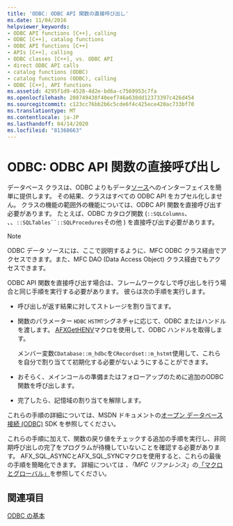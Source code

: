 ```yaml
---
title: 'ODBC: ODBC API 関数の直接呼び出し'
ms.date: 11/04/2016
helpviewer_keywords:
- ODBC API functions [C++], calling
- ODBC [C++], catalog functions
- ODBC API functions [C++]
- APIs [C++], calling
- ODBC classes [C++], vs. ODBC API
- direct ODBC API calls
- catalog functions (ODBC)
- catalog functions (ODBC), calling
- ODBC [C++], API functions
ms.assetid: 4295f1d9-4528-4d2e-bd6a-c7569953c7fa
ms.openlocfilehash: 208749438f40eef746a638dd12373397c426d454
ms.sourcegitcommit: c123cc76bb2b6c5cde6f4c425ece420ac733bf70
ms.translationtype: MT
ms.contentlocale: ja-JP
ms.lasthandoff: 04/14/2020
ms.locfileid: "81368663"
---
```

# <a name="odbc-calling-odbc-api-functions-directly"></a>ODBC: ODBC API 関数の直接呼び出し

データベース クラスは、ODBC よりもデータ[ソース](../../data/odbc/data-source-odbc.md)へのインターフェイスを簡単に提供します。 その結果、クラスはすべての ODBC API をカプセル化しません。 クラスの機能の範囲外の機能については、ODBC API 関数を直接呼び出す必要があります。 たとえば、ODBC カタログ関数 (`::SQLColumns`、 、、`::SQLTables``::SQLProcedures`その他 ) を直接呼び出す必要があります。

> [!NOTE]
> ODBC データ ソースには、ここで説明するように、MFC ODBC クラス経由でアクセスできます。また、MFC DAO (Data Access Object) クラス経由でもアクセスできます。

ODBC API 関数を直接呼び出す場合は、フレームワークなしで呼び出しを行う場合と同じ手順を実行する必要があります。 彼らは次の手順を実行します。

- 呼び出しが返す結果に対してストレージを割り当てます。

- 関数のパラメーター `HDBC` `HSTMT`シグネチャに応じて、ODBC またはハンドルを渡します。 [AFXGetHENV](../../mfc/reference/database-macros-and-globals.md#afxgethenv)マクロを使用して、ODBC ハンドルを取得します。

   メンバー変数`CDatabase::m_hdbc`を`CRecordset::m_hstmt`使用して、これらを自分で割り当てて初期化する必要がないようにすることができます。

- おそらく、メインコールの準備またはフォローアップのために追加のODBC関数を呼び出します。

- 完了したら、記憶域の割り当てを解除します。

これらの手順の詳細については、MSDN ドキュメントの[オープン データベース接続 (ODBC)](/sql/odbc/microsoft-open-database-connectivity-odbc) SDK を参照してください。

これらの手順に加えて、関数の戻り値をチェックする追加の手順を実行し、非同期呼び出しの完了をプログラムが待機していないことを確認する必要があります。 AFX_SQL_ASYNCとAFX_SQL_SYNCマクロを使用すると、これらの最後の手順を簡略化できます。 詳細については *、「MFC リファレンス*」の[「マクロとグローバル」](../../mfc/reference/mfc-macros-and-globals.md)を参照してください。

## <a name="see-also"></a>関連項目

[ODBC の基本](../../data/odbc/odbc-basics.md)
